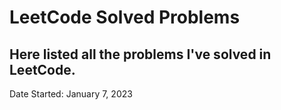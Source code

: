 # LeetCode Solved Problems
## Here listed all the problems I've solved in LeetCode.

Date Started: January 7, 2023